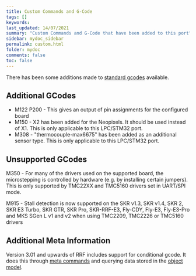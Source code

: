 ```yaml
---
title: Custom Commands and G-Code
tags: []
keywords: 
last_updated: 14/07/2021
summary: "Custom Commands and G-Code that have been added to this port"
sidebar: mydoc_sidebar
permalink: custom.html
folder: mydoc
comments: false
toc: false
---
```


There has been some additions made to [standard gcodes](https://duet3d.dozuki.com/Wiki/Gcode) available.

## Additional GCodes
- M122 P200 - This gives an output of pin assignments for the configured board
- M150 - X2 has been added for the Neopixels. It should be used instead of X1. This is only applicable to this LPC/STM32 port.
- M308 - "thermocouple-max6675" has been added as an additional sensor type. This is only applicable to this LPC/STM32 port.

## Unsupported GCodes

M350 - For many of the drivers used on the supported board, the microstepping is controlled by hardware (e.g. by installing certain jumpers). This is only supported by TMC22XX and TMC5160 drivers set in UART/SPI mode.

M915 - Stall detection is now supported on the SKR v1.3, SKR v1.4, SKR 2, SKR E3 Turbo, SKR GTR, SKR Pro, SKR-RRF-E3, Fly-CDY, Fly-E3, Fly-E3-Pro and MKS SGen L v1 and v2 when using TMC2209, TMC2226 or TMC5160 drivers

## Additional Meta Information
Version 3.01 and upwards of RRF includes support for conditional gcode. It does this through [meta commands](https://duet3d.dozuki.com/Wiki/GCode_Meta_Commands) and querying data stored in the [object model](https://duet3d.dozuki.com/Wiki/Object_Model_of_RepRapFirmware).